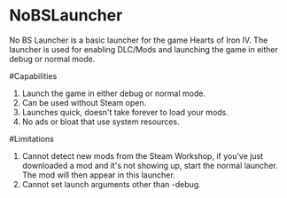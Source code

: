 # NoBSLauncher
No BS Launcher is a basic launcher for the game Hearts of Iron IV. The launcher is used for enabling DLC/Mods and launching the game in either debug or normal mode.

#Capabilities
1. Launch the game in either debug or normal mode.
2. Can be used without Steam open.
3. Launches quick, doesn't take forever to load your mods.
4. No ads or bloat that use system resources.

#Limitations
1. Cannot detect new mods from the Steam Workshop, if you've just downloaded a mod and it's not showing up, start the normal launcher. The mod will then appear in this launcher.
2. Cannot set launch arguments other than -debug.

